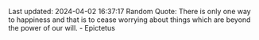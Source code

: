 Last updated: 2024-04-02 16:37:17
Random Quote: There is only one way to happiness and that is to cease worrying about things which are beyond the power of our will. - Epictetus
